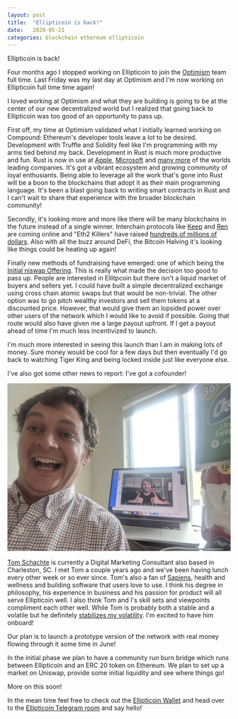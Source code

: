 ```yaml
---
layout: post
title:  "Ellipticoin is back!"
date:   2020-05-21
categories: blockchain ethereum ellipticoin
---
```

Ellipticoin is back!

Four months ago I stopped working on Ellipticoin to join the
[Optimism](https://optimism.io/) team full time. Last Friday was my last day at
Optimism and I'm now working on Ellipticoin full time time again!

I loved working at Optimism and what they are building is going to be at the
center of our new decentralized world but I realized that going back to
Ellipticoin was too good of an opportunity to pass up.

First off, my time at Optimism validated what I initially learned working on
Compound: Ethereum's developer tools leave a lot to be desired. Development with
Truffle and Solidity feel like I'm programming with my arms tied behind my back.
Development in Rust is much more productive and fun. Rust is now in use at
[Apple](https://jobs.apple.com/en-us/details/200144575/software-engineer-networking-privacy-edmonton-canada),
[Microsoft](https://blogs.windows.com/windowsdeveloper/2020/04/30/rust-winrt-public-preview/)
and [many more](https://www.rust-lang.org/production) of the worlds leading
companies. It's got a vibrant ecosystem and growing community of loyal enthusiants.
Being able to leverage all the work that's gone into Rust will be a boon to the
blockchains that adopt it as their main programming language. It's been a blast
going back to writing smart contracts in Rust and I can't wait to share that
experience with the broader blockchain community!

Secondly, it's looking more and more like there will be many blockchains in the
future instead of a single winner. Interchain protocols like
[Keep](https://keep.network/) and [Ren](https://renproject.io/) are coming
online and "Eth2 Killers" have raised [hundreds of millions of dollars](https://messari.io/article/fire-before-growth-the-likely-fate-of-ethereum-killers-by-chris-burniske). Also
with all the buzz around DeFi, the Bitcoin Halving  it's looking like things could be heating up again!

Finally new methods of fundraising have emerged: one of which being the [Initial
niswap Offering](https://defirate.com/uma-uniswap-listing/). This is really what made the decision too good to pass up. People
are interested in Ellitpcoin but there isn't a liquid market of buyers and
sellers yet. I could have built a simple decentralized exchange using cross
chain atomic swaps but that would be non-trivial. The other option was to go
pitch wealthy investors and sell them tokens at a discounted price. However, that would
give them an lopsided power over other users of the network which I would like
to avoid if possible. Going that route would also have given me a large payout upfront. If I get a payout ahead of time I'm much less incentivized to launch.

I'm much more interested in seeing this launch than I am in making lots of
money. Sure money would be cool for a few days but then eventually I'd go back
to watching Tiger King and being locked inside just like everyone else.

I've also got some other news to report: I've got a cofounder!

![Mason and Tom](/images/mason-and-tom.jpg)


[Tom
Schachte](https://twitter.com/tomschachte?lang=en) is currently a Digital
Marketing Consultant also based in Charleston, SC. I met Tom a couple years ago
and we've been having lunch every other week or so ever since. Tom's also a fan
of [Sapiens](https://www.ynharari.com/book/sapiens/), health and wellness and
building software that users love to use. I think his degree in philosophy, his
experience in business and his passion for product will all serve Ellipticoin
well. I also think Tom and I's skill sets and viewpoints compliment each other
well. While Tom is probably both a stable and a volatile but he definitely
[stabilizes my volatility](https://www.youtube.com/watch?v=ztmUUkuVWjk). I'm
excited to have him onboard!

Our plan is to launch a prototype version of the network with real money flowing through it some time in June!

In the initial phase we plan to have a community run burn bridge which runs between Ellipticoin and an ERC 20 token on Ethereum. We plan to set up a market on Uniswap, provide some initial liquidity and see where things go!

More on this soon!

In the mean time feel free to check out the [Ellipticoin Wallet](https://wallet.ellipticoin.org/) and head over to the [Ellipticoin Telegram room](https://t.me/ellipticoin) and say hello!
